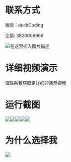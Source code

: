 # 联系方式

微信：duckCoding

企鹅: 3820006966

![在这里插入图片描述](http://upload.cxycsx.vip/91ab4bcb4f2c4c6db86365bb6d6e9c62.jpeg)

# 详细视频演示

请联系我获取更详细的演示视频

# 运行截图

![](http://www.bysj52.com/uploadfile/ueditor/image/202306/%E6%AF%95%E8%AE%BEssm653%E5%9F%BA%E4%BA%8EJavaweb%E7%9A%84%E7%BD%91%E4%B8%8A%E8%8A%B1%E5%BA%97%E7%B3%BB%E7%BB%9F%E7%9A%84+jsp%E6%AF%95%E4%B8%9A%E8%AE%BE%E8%AE%A1/4.png)![](http://www.bysj52.com/uploadfile/ueditor/image/202306/%E6%AF%95%E8%AE%BEssm653%E5%9F%BA%E4%BA%8EJavaweb%E7%9A%84%E7%BD%91%E4%B8%8A%E8%8A%B1%E5%BA%97%E7%B3%BB%E7%BB%9F%E7%9A%84+jsp%E6%AF%95%E4%B8%9A%E8%AE%BE%E8%AE%A1/3.png)![](http://www.bysj52.com/uploadfile/ueditor/image/202306/%E6%AF%95%E8%AE%BEssm653%E5%9F%BA%E4%BA%8EJavaweb%E7%9A%84%E7%BD%91%E4%B8%8A%E8%8A%B1%E5%BA%97%E7%B3%BB%E7%BB%9F%E7%9A%84+jsp%E6%AF%95%E4%B8%9A%E8%AE%BE%E8%AE%A1/2.png)![](http://www.bysj52.com/uploadfile/ueditor/image/202306/%E6%AF%95%E8%AE%BEssm653%E5%9F%BA%E4%BA%8EJavaweb%E7%9A%84%E7%BD%91%E4%B8%8A%E8%8A%B1%E5%BA%97%E7%B3%BB%E7%BB%9F%E7%9A%84+jsp%E6%AF%95%E4%B8%9A%E8%AE%BE%E8%AE%A1/1.png)![](http://www.bysj52.com/uploadfile/ueditor/image/202306/%E6%AF%95%E8%AE%BEssm653%E5%9F%BA%E4%BA%8EJavaweb%E7%9A%84%E7%BD%91%E4%B8%8A%E8%8A%B1%E5%BA%97%E7%B3%BB%E7%BB%9F%E7%9A%84+jsp%E6%AF%95%E4%B8%9A%E8%AE%BE%E8%AE%A1/5.png)

# 为什么选择我

![](http://upload.cxycsx.vip/%E7%A8%8B%E5%BA%8F%E8%AE%BE%E8%AE%A1.png)

